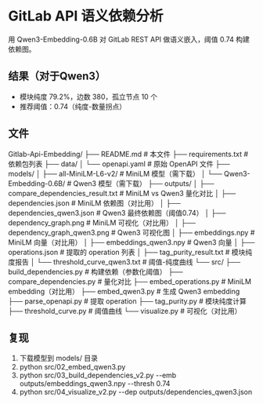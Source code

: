 # GitLab API 语义依赖分析

用 Qwen3-Embedding-0.6B 对 GitLab REST API 做语义嵌入，阈值 0.74 构建依赖图。

## 结果（对于Qwen3）
- 模块纯度 79.2%，边数 380，孤立节点 10 个
- 推荐阈值：0.74（纯度-数量拐点）

## 文件
Gitlab-Api-Embedding/
├── README.md                           # 本文件
├── requirements.txt                    # 依赖包列表
├── data/
│   └── openapi.yaml                    # 原始 OpenAPI 文件
├── models/
│   ├── all-MiniLM-L6-v2/               # MiniLM 模型（需下载）
│   └── Qwen3-Embedding-0.6B/           # Qwen3 模型（需下载）
├── outputs/
│   ├── compare_dependencies_result.txt # MiniLM vs Qwen3 量化对比
│   ├── dependencies.json               # MiniLM 依赖图（对比用）
│   ├── dependencies_qwen3.json         # Qwen3 最终依赖图（阈值0.74）
│   ├── dependency_graph.png            # MiniLM 可视化（对比用）
│   ├── dependency_graph_qwen3.png      # Qwen3 可视化图
│   ├── embeddings.npy                  # MiniLM 向量（对比用）
│   ├── embeddings_qwen3.npy            # Qwen3 向量
│   ├── operations.json                 # 提取的 operation 列表
│   ├── tag_purity_result.txt           # 模块纯度报告
│   └── threshold_curve_qwen3.txt       # 阈值-纯度曲线
└── src/
├── build_dependencies.py           # 构建依赖（参数化阈值）
├── compare_dependencies.py         # 量化对比
├── embed_operations.py             # MiniLM embedding（对比用）
├── embed_qwen3.py                  # 生成 Qwen3 embedding
├── parse_openapi.py                # 提取 operation
├── tag_purity.py                   # 模块纯度计算
├── threshold_curve.py              # 阈值曲线
└── visualize.py                    # 可视化（对比用）

## 复现
1. 下载模型到 models/ 目录
2. python src/02_embed_qwen3.py
3. python src/03_build_dependencies_v2.py --emb outputs/embeddings_qwen3.npy --thresh 0.74
4. python src/04_visualize_v2.py --dep outputs/dependencies_qwen3.json
